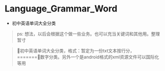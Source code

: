 # Language_Grammar_Word

* 初中英语单词大全分类

> ps: 想法，以后会根据这个做一些业务。也可以充当关键词和其他用。整理暂寸

> 初中英语单词大全分类，格式：暂定为一份txt文本按行分，=======数字分类。另外一个是android格式的xml资源文件可以国际化等用
